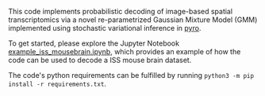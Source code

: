 This code implements probabilistic decoding of image-based spatial
transcriptomics via a novel re-parametrized Gaussian Mixture Model (GMM)
implemented using stochastic variational inference in [pyro](https://pyro.ai/).

To get started, please explore the Jupyter Notebook
[example_iss_mousebrain.ipynb](example_iss_mousebrain.ipynb), which provides an
example of how the code can be used to decode a
ISS mouse brain dataset.

The code's python requirements can be fulfilled by running `python3 -m pip
install -r requirements.txt`.
